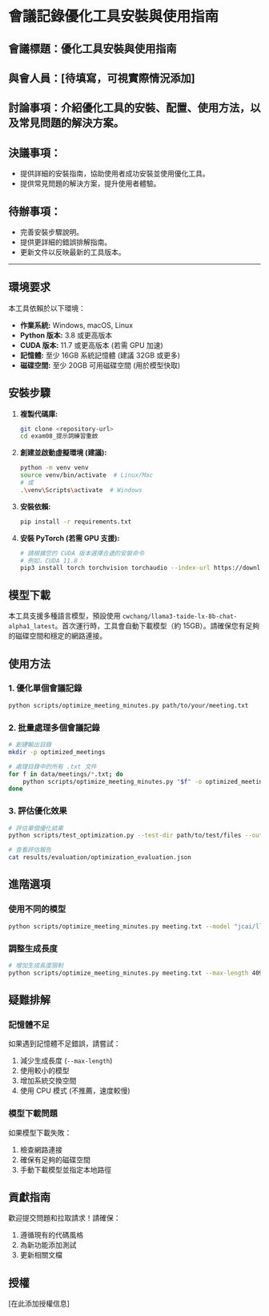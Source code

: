 # 會議記錄優化工具安裝與使用指南

## 會議標題：優化工具安裝與使用指南

## 與會人員：[待填寫，可視實際情況添加]

## 討論事項：介紹優化工具的安裝、配置、使用方法，以及常見問題的解決方案。

## 決議事項：
*   提供詳細的安裝指南，協助使用者成功安裝並使用優化工具。
*   提供常見問題的解決方案，提升使用者體驗。

## 待辦事項：
*   完善安裝步驟說明。
*   提供更詳細的錯誤排解指南。
*   更新文件以反映最新的工具版本。

---

## 環境要求

本工具依賴於以下環境：

*   **作業系統:** Windows, macOS, Linux
*   **Python 版本:** 3.8 或更高版本
*   **CUDA 版本:** 11.7 或更高版本 (若需 GPU 加速)
*   **記憶體:** 至少 16GB 系統記憶體 (建議 32GB 或更多)
*   **磁碟空間:** 至少 20GB 可用磁碟空間 (用於模型快取)

## 安裝步驟

1.  **複製代碼庫:**
    ```bash
    git clone <repository-url>
    cd exam08_提示詞練習重啟
    ```
2.  **創建並啟動虛擬環境 (建議):**
    ```bash
    python -m venv venv
    source venv/bin/activate  # Linux/Mac
    # 或
    .\venv\Scripts\activate  # Windows
    ```
3.  **安裝依賴:**
    ```bash
    pip install -r requirements.txt
    ```
4.  **安裝 PyTorch (若需 GPU 支援):**
    ```bash
    # 請根據您的 CUDA 版本選擇合適的安裝命令
    # 例如，CUDA 11.8：
    pip3 install torch torchvision torchaudio --index-url https://download.pytorch.org/whl/cu118
    ```

## 模型下載

本工具支援多種語言模型，預設使用 `cwchang/llama3-taide-lx-8b-chat-alpha1_latest`。首次運行時，工具會自動下載模型（約 15GB）。請確保您有足夠的磁碟空間和穩定的網路連接。

## 使用方法

### 1. 優化單個會議記錄

```bash
python scripts/optimize_meeting_minutes.py path/to/your/meeting.txt
```

### 2. 批量處理多個會議記錄

```bash
# 創建輸出目錄
mkdir -p optimized_meetings

# 處理目錄中的所有 .txt 文件
for f in data/meetings/*.txt; do
    python scripts/optimize_meeting_minutes.py "$f" -o optimized_meetings
done
```

### 3. 評估優化效果

```bash
# 評估單個優化結果
python scripts/test_optimization.py --test-dir path/to/test/files --output-dir results/evaluation

# 查看評估報告
cat results/evaluation/optimization_evaluation.json
```

## 進階選項

### 使用不同的模型

```bash
python scripts/optimize_meeting_minutes.py meeting.txt --model "jcai/llama3-taide-lx-8b-chat-alpha1_Q4_K_M"
```

### 調整生成長度

```bash
# 增加生成長度限制
python scripts/optimize_meeting_minutes.py meeting.txt --max-length 4096
```

## 疑難排解

### 記憶體不足

如果遇到記憶體不足錯誤，請嘗試：

1.  減少生成長度 (`--max-length`)
2.  使用較小的模型
3.  增加系統交換空間
4.  使用 CPU 模式 (不推薦，速度較慢)

### 模型下載問題

如果模型下載失敗：

1.  檢查網路連接
2.  確保有足夠的磁碟空間
3.  手動下載模型並指定本地路徑

## 貢獻指南

歡迎提交問題和拉取請求！請確保：

1.  遵循現有的代碼風格
2.  為新功能添加測試
3.  更新相關文檔

## 授權

[在此添加授權信息]
